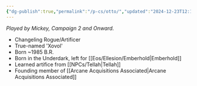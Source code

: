 ```yaml
---
{"dg-publish":true,"permalink":"/p-cs/otto/","updated":"2024-12-23T12:12:27.516-06:00"}
---
```


*Played by Mickey, Campaign 2 and Onward.*

- Changeling Rogue/Artificer
- True-named 'Xovol'
- Born ~1985 B.R.
- Born in the Underdark, left for [[Eos/Ellesion/Emberhold\|Emberhold]]
- Learned artifice from [[NPCs/Tellah\|Tellah]]
- Founding member of [[Arcane Acquisitions Associated\|Arcane Acquisitions Associated]]